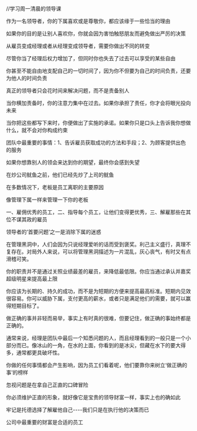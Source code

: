 //学习周一清晨的领导课

作为一名领导者，你的下属喜欢或是尊敬你，都应该缘于一些恰当的理由

如果你的目的是让别人喜欢你，你就会因为害怕触怒朋友而避免做出严厉的决策

从雇员变成经理或者从经理变成领导者，需要你做出不同的转变

尽管你当了经理后权力增加了，但同时你也失去了过去可以享受的某些自由

你甚至不能自由地支配自己的一切时间了，因为你不但要为自己的时间负责，还要为他人的时间负责

真正的领导者只会花时间来解决问题，而不是责备别人

当你横加责备时，你的注意力集中在过去。如果你承担了责任，你才会将眼光投向未来

当你把这些都写下来时，你便做出了实施的承诺。如果你只是口头上告诉我你想做什么，就不会对你构成约束

团队中最重要的事情：1、告诉雇员获取成功的方法和手段；2、为顾客提供出色的服务

如果你想靠别人的领会来达到你的期望，最终你会感到失望

在炒公司鱿鱼之前，他们已经先炒了上司的鱿鱼

在多数情况下，老板是员工离职的主要原因

像管理下属一样来管理一下你的老板

一、雇佣优秀的员工，二、指导每个员工，让他们变得更优秀，三、解雇那些在其位不谋其政的雇员

领导者的‘首要问题’之一是消除下属的迷惑

在管理黑洞中，人们会因为只说经理爱听的话而受到褒奖。利己主义盛行，真理不复存在。对局外人来说，可以将管理黑洞描述为一片混乱，灰心丧气，有时又有点滑稽可笑。

你的职责并不是通过关照业绩最差的雇员，来降低最低限。你应当通过承认并嘉奖超级明星来提高最上限

你应该为长期的、持久的成功，而不是为短期的方便来提高最高标准。短期内见效很容易。你可以威胁下属，支付更高的薪水，或者只是满足他们的需要，就可以赢得短期目标了。

做正确的事并非轻而易举，事实上有时真的很难，但要记住，做正确的事始终都是正确的。

通常来说，经理是团队中最后一个知悉问题的人，而且经理看到的一般只是一个小部分而已。像冰山的一角，在水的上面，你看到的是冰尖，但藏在水下的要大得多，通常都更具破坏性。

你做的任何事情都会产生影响，因为员工们看着呢，他们要靠你来树立‘做正确的事’的榜样

忽视问题是在拿自己正直的口碑冒险

你必须维护正直的形象，就好像它是宝贵的领导财富一样，事实上也的确如此

牢记是托德选择了解雇他自己----我们只是在执行他的决策而已

公司中最重要的财富是合适的员工



